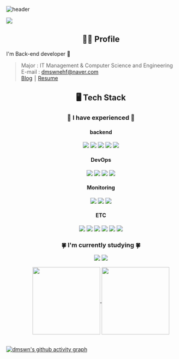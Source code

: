 ![header](https://capsule-render.vercel.app/api?type=waving&color=FCB6D0&height=300&section=header&fontColor=f7f5f5&text=EunJu's%20Github&fontSize=90&animation=fadeIn&fontAlignY=38)

<a href="https://hits.seeyoufarm.com"><img src="https://hits.seeyoufarm.com/api/count/incr/badge.svg?url=https%3A%2F%2Fgithub.com%2Fdmswn1004&count_bg=%23FF90F5&title_bg=%23555555&icon=github.svg&icon_color=%23FFFFFF&title=hits&edge_flat=false"/></a>
<h2 align="center"> 🙋‍♀️ Profile </h2>

I'm Back-end developer 🧐
<!-- - Univ : Tech University of Korea  -->
> Major : IT Management & Computer Science and Engineering  
> E-mail : dmswnehf@naver.com  
[Blog](https://j-tech-dev.tistory.com/) ⎮ [Resume](https://www.notion.so/c4c8af7f5b194fea8ad88a841470492a)

<!-- Blog : <a href="https://j-tech-dev.tistory.com/"><img src="https://img.shields.io/badge/Tistory-000000?style=flat&logo=Blogger&logoColor=white"/></a>  
Resume : <a href="https://www.notion.so/c4c8af7f5b194fea8ad88a841470492a"><img src="https://img.shields.io/badge/Notion-000000?style=flat&logo=Blogger&logoColor=white"/> -->

<div align="center">
  
## 🖥️ Tech Stack
### 🌸 I have experienced 🌸
#### backend
<img src="https://img.shields.io/badge/Python-3776AB?style=flat&logo=Python&logoColor=white" />  <img src="https://img.shields.io/badge/Django-092E20?style=flat&logo=Django&logoColor=white" />  <img src="https://img.shields.io/badge/Java-007396?style=flat&logo=java&logoColor=ffffff"/>  <img src="https://img.shields.io/badge/Spring Boot-6DB33F?style=flat&logo=Spring Boot&logoColor=white" />  <img src="https://img.shields.io/badge/MySQL-4479A1?style=flat&logo=MySQL&logoColor=white" />

#### DevOps
<img src="https://img.shields.io/badge/Docker-2496ED?style=flat&logo=Docker&logoColor=white"/>  <img src="https://img.shields.io/badge/NGINX-009639?style=flat&logo=NGINX&logoColor=white"/>  <img src="https://img.shields.io/badge/Gunicorn-499848?style=flat&logo=Gunicorn&logoColor=white" />  <img src="https://img.shields.io/badge/Amazon EC2-FF9900?style=flat&logo=Amazon EC2&logoColor=white"/>

#### Monitoring
<img src="https://img.shields.io/badge/Grafana-F46800?style=flat&logo=Grafana&logoColor=white"/>  <img src="https://img.shields.io/badge/Prometheus-E6522C?style=flat&logo=Prometheus&logoColor=white"/> <img src="https://img.shields.io/badge/cAdvisor-34E0A1?style=flat&logo=&logoColor=ffffff"/>

#### ETC
<img src="https://img.shields.io/badge/Slack-4A154B?style=flat&logo=Slack&logoColor=white"/>  <img src="https://img.shields.io/badge/Notion-000000?style=flat&logo=Notion&logoColor=white"/>
<img src="https://img.shields.io/badge/Postman-FF6C37?style=flat&logo=Postman&logoColor=white"/>
<img src="https://img.shields.io/badge/Swagger-85EA2D?style=flat&logo=Swagger&logoColor=white"/>  <img src="https://img.shields.io/badge/GitKraken-179287?style=flat&logo=GitKraken&logoColor=white"/>  <img src="https://img.shields.io/badge/Figma-F24E1E?style=flat&logo=Figma&logoColor=white"/>
  
### 🍀 I'm currently studying 🍀
<img src="https://img.shields.io/badge/React-61DAFB?style=flat&logo=React&logoColor=white" />  <img src="https://img.shields.io/badge/JavaScript-F7DF1E?style=flat&logo=JavaScript&logoColor=white" />
  
<a href="https://github.com/dmswn1004">
  <img align="center" src="https://github-readme-stats.vercel.app/api?username=dmswn1004&show_icons=true&theme=radical&repo=github-readme-stats" height="180"/>
</a>
<a href="https://github.com/dmswn1004">
  <img align="center" src="https://github-readme-stats.vercel.app/api/top-langs/?username=dmswn1004&exclude_repo=python&layout=compact&theme=radical&repo=convoychat" height="180"/>
  
</a>
</div>

<br>

[![dmswn's github activity graph](https://github-readme-activity-graph.cyclic.app/graph?username=dmswn1004&theme=github-compact)](https://github.com/dmswn1004/github-readme-activity-graph)
